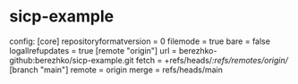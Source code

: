 # sicp-example

config:
[core]
        repositoryformatversion = 0
        filemode = true
        bare = false
        logallrefupdates = true
[remote "origin"]
        url = berezhko-github:berezhko/sicp-example.git
        fetch = +refs/heads/*:refs/remotes/origin/*
[branch "main"]
        remote = origin
        merge = refs/heads/main
